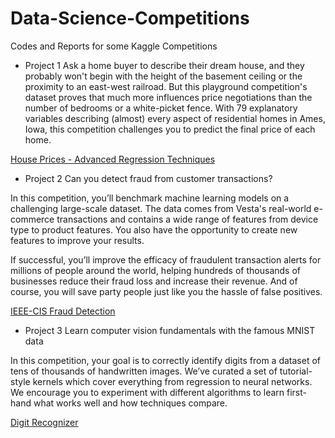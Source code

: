 # Data-Science-Competitions
Codes and Reports for some Kaggle Competitions

- Project 1
Ask a home buyer to describe their dream house, and they probably won't begin with the height of the basement ceiling or the proximity to an east-west railroad. But this playground competition's dataset proves that much more influences price negotiations than the number of bedrooms or a white-picket fence.
With 79 explanatory variables describing (almost) every aspect of residential homes in Ames, Iowa, this competition challenges you to predict the final price of each home.

[House Prices - Advanced Regression Techniques](https://www.kaggle.com/c/house-prices-advanced-regression-techniques/)

- Project 2
Can you detect fraud from customer transactions?

In this competition, you’ll benchmark machine learning models on a challenging large-scale dataset. The data comes from Vesta's real-world e-commerce transactions and contains a wide range of features from device type to product features. You also have the opportunity to create new features to improve your results.

If successful, you’ll improve the efficacy of fraudulent transaction alerts for millions of people around the world, helping hundreds of thousands of businesses reduce their fraud loss and increase their revenue. And of course, you will save party people just like you the hassle of false positives.

[IEEE-CIS Fraud Detection](https://www.kaggle.com/c/ieee-fraud-detection)

- Project 3
Learn computer vision fundamentals with the famous MNIST data

In this competition, your goal is to correctly identify digits from a dataset of tens of thousands of handwritten images. We’ve curated a set of tutorial-style kernels which cover everything from regression to neural networks. We encourage you to experiment with different algorithms to learn first-hand what works well and how techniques compare.

[Digit Recognizer](https://www.kaggle.com/c/digit-recognizer/)
